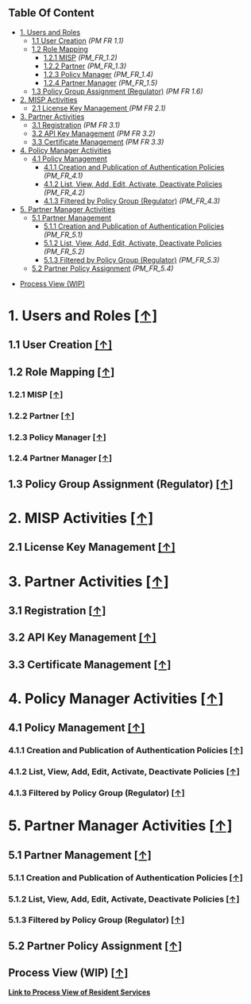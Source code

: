 ## Table Of Content
- [1. Users and Roles](#1-users-and-roles-)
  * [1.1 User Creation](#11-user-creation-) _(PM FR 1.1)_
  * [1.2 Role Mapping](#12-role-mapping-)
    * [1.2.1 MISP](#121-misp-) _(PM_FR_1.2)_
    * [1.2.2 Partner](#122-partner-) _(PM_FR_1.3)_
    * [1.2.3 Policy Manager](#123-policy-manager-) _(PM_FR_1.4)_
    * [1.2.4 Partner Manager](#124-partner-manager-) _(PM_FR_1.5)_
  * [1.3 Policy Group Assignment (Regulator)](#13-policy-group-assignment-regulator-) _(PM FR 1.6)_
- [2. MISP Activities](#2-misp-activities-)
  * [2.1 License Key Management ](#21-license-key-management-) _(PM FR 2.1)_
- [3. Partner Activities](#3-partner-activities-)
  * [3.1 Registration](#31-registration-) _(PM FR 3.1)_
  * [3.2 API Key Management](#32-api-key-management-) _(PM FR 3.2)_
  * [3.3 Certificate Management](#33-certificate-management-) _(PM FR 3.3)_
- [4. Policy Manager Activities](#4-policy-manager-activities-)
  * [4.1 Policy Management](#41-policy-management-)
    * [4.1.1 Creation and Publication of Authentication Policies](#411-creation-and-publication-of-authentication-policies-) _(PM_FR_4.1)_
    * [4.1.2 List, View, Add, Edit, Activate, Deactivate Policies](#412-list-view-add-edit-activate-deactivate-policies-) _(PM_FR_4.2)_
    * [4.1.3 Filtered by Policy Group (Regulator)](#413-filtered-by-policy-group-regulator-) _(PM_FR_4.3)_
- [5. Partner Manager Activities](#5-partner-manager-activities-)
  * [5.1 Partner Management](#51-partner-management-)
    * [5.1.1 Creation and Publication of Authentication Policies](#511-creation-and-publication-of-authentication-policies-) _(PM_FR_5.1)_
    * [5.1.2 List, View, Add, Edit, Activate, Deactivate Policies](#512-list-view-add-edit-activate-deactivate-policies-) _(PM_FR_5.2)_
    * [5.1.3 Filtered by Policy Group (Regulator)](#513-filtered-by-policy-group-regulator-) _(PM_FR_5.3)_
  * [5.2 Partner Policy Assignment](#52-partner-policy-assignment-) _(PM_FR_5.4)_ 
 * [Process View (WIP)](#process-view-wip-)
# 1. Users and Roles [**[↑]**](#table-of-content)	 
## 1.1 User Creation [**[↑]**](#table-of-content) 
## 1.2 Role Mapping [**[↑]**](#table-of-content) 
### 1.2.1 MISP [**[↑]**](#table-of-content)
### 1.2.2 Partner [**[↑]**](#table-of-content)
### 1.2.3 Policy Manager [**[↑]**](#table-of-content)
### 1.2.4 Partner Manager [**[↑]**](#table-of-content)
## 1.3 Policy Group Assignment (Regulator) [**[↑]**](#table-of-content) 
# 2. MISP Activities [**[↑]**](#table-of-content)	 
## 2.1 License Key Management [**[↑]**](#table-of-content)
# 3. Partner Activities [**[↑]**](#table-of-content)	
## 3.1 Registration [**[↑]**](#table-of-content) 
## 3.2 API Key Management [**[↑]**](#table-of-content) 
## 3.3 Certificate Management [**[↑]**](#table-of-content)
# 4. Policy Manager Activities [**[↑]**](#table-of-content)
## 4.1 Policy Management [**[↑]**](#table-of-content)
### 4.1.1 Creation and Publication of Authentication Policies [**[↑]**](#table-of-content) 
### 4.1.2 List, View, Add, Edit, Activate, Deactivate Policies [**[↑]**](#table-of-content)
### 4.1.3 Filtered by Policy Group (Regulator) [**[↑]**](#table-of-content)
# 5. Partner Manager Activities [**[↑]**](#table-of-content)	 
## 5.1 Partner Management [**[↑]**](#table-of-content) 
### 5.1.1 Creation and Publication of Authentication Policies [**[↑]**](#table-of-content)  
### 5.1.2 List, View, Add, Edit, Activate, Deactivate Policies [**[↑]**](#table-of-content)
### 5.1.3 Filtered by Policy Group (Regulator) [**[↑]**](#table-of-content)
## 5.2 Partner Policy Assignment [**[↑]**](#table-of-content)
## Process View (WIP) [**[↑]**](#table-of-content)
[**Link to Process View of Resident Services**](Process-view)
